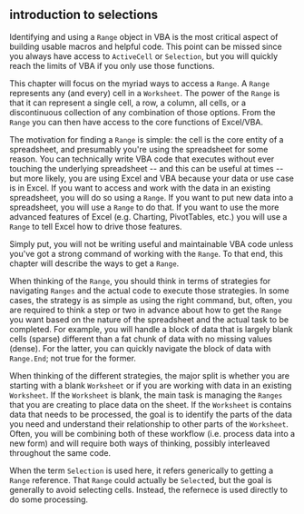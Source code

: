 ## introduction to selections

Identifying and using a `Range` object in VBA is the most critical aspect of building usable macros and helpful code. This point can be missed since you always have access to `ActiveCell` or `Selection`, but you will quickly reach the limits of VBA if you only use those functions.

This chapter will focus on the myriad ways to access a `Range`.  A `Range` represents any (and every) cell in a `Worksheet`.  The power of the `Range` is that it can represent a single cell, a row, a column, all cells, or a discontinuous collection of any combination of those options.  From the `Range` you can then have access to the core functions of Excel/VBA.

The motivation for finding a `Range` is simple: the cell is the core entity of a spreadsheet, and presumably you're using the spreadsheet for some reason.  You can technically write VBA code that executes without ever touching the underlying spreadsheet -- and this can be useful at times -- but more likely, you are using Excel and VBA because your data or use case is in Excel.  If you want to access and work with the data in an existing spreadsheet, you will do so using a `Range`.  If you want to put new data into a spreadsheet, you will use a `Range` to do that.  If you want to use the more advanced features of Excel (e.g. Charting, PivotTables, etc.) you will use a `Range` to tell Excel how to drive those features.

Simply put, you will not be writing useful and maintainable VBA code unless you've got a strong command of working with the `Range`.  To that end, this chapter will describe the ways to get a `Range`.

When thinking of the `Range`, you should think in terms of strategies for navigating `Ranges` and the actual code to execute those strategies.  In some cases, the strategy is as simple as using the right command, but, often, you are required to think a step or two in advance about how to get the `Range` you want based on the nature of the spreadsheet and the actual task to be completed.  For example, you will handle a block of data that is largely blank cells (sparse) different than a fat chunk of data with no missing values (dense).  For the latter, you can quickly navigate the block of data with `Range.End`; not true for the former.

When thinking of the different strategies, the major split is whether you are starting with a blank `Worksheet` or if you are working with data in an existing `Worksheet`.  If the `Worksheet` is blank, the main task is managing the `Ranges` that you are creating to place data on the sheet.  If the `Worksheet` is contains data that needs to be processed, the goal is to identify the parts of the data you need and understand their relationship to other parts of the `Worksheet`.  Often, you will be combining both of these workflow (i.e. process data into a new form) and will require both ways of thinking, possibly interleaved throughout the same code.

When the term `Selection` is used here, it refers generically to getting a `Range` reference.  That `Range` could actually be `Select`ed, but the goal is generally to avoid selecting cells.  Instead, the refernece is used directly to do some processing.
